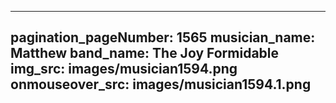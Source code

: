 ------
pagination_pageNumber: 1565
musician_name: Matthew
band_name: The Joy Formidable
img_src: images/musician1594.png
onmouseover_src: images/musician1594.1.png
------